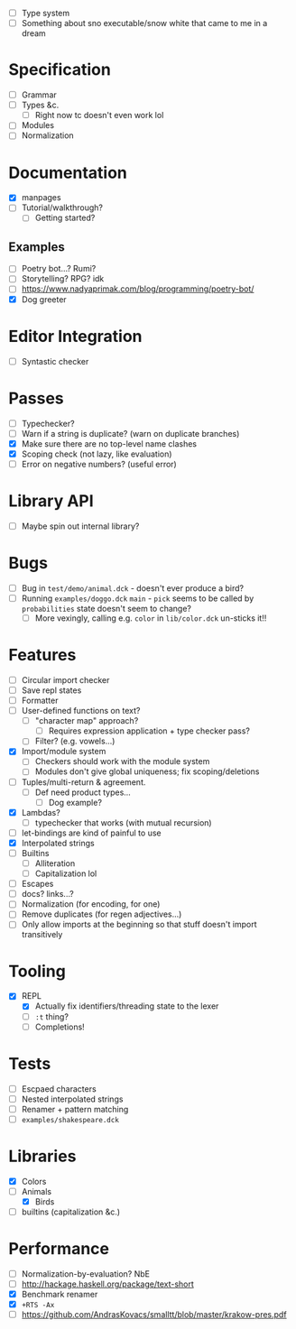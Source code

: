 - [ ] Type system
- [ ] Something about sno executable/snow white that came to me in a dream
# Specification
- [ ] Grammar
- [ ] Types &c.
  - [ ] Right now tc doesn't even work lol
- [ ] Modules
- [ ] Normalization
# Documentation
- [x] manpages
- [ ] Tutorial/walkthrough?
  - [ ] Getting started?
## Examples
- [ ] Poetry bot...? Rumi?
- [ ] Storytelling? RPG? idk
- [ ] https://www.nadyaprimak.com/blog/programming/poetry-bot/
- [x] Dog greeter
# Editor Integration
- [ ] Syntastic checker
# Passes
- [ ] Typechecker?
- [ ] Warn if a string is duplicate? (warn on duplicate branches)
- [x] Make sure there are no top-level name clashes
- [x] Scoping check (not lazy, like evaluation)
- [ ] Error on negative numbers? (useful error)
# Library API
- [ ] Maybe spin out internal library?
# Bugs
- [ ] Bug in `test/demo/animal.dck` - doesn't ever produce a bird?
- [ ] Running `examples/doggo.dck` `main` - `pick` seems to be called by `probabilities` state doesn't seem to change?
  - [ ] More vexingly, calling e.g. `color` in `lib/color.dck` un-sticks it!!
# Features
- [ ] Circular import checker
- [ ] Save repl states
- [ ] Formatter
- [ ] User-defined functions on text?
  - [ ] "character map" approach?
    - [ ] Requires expression application + type checker pass?
  - [ ] Filter? (e.g. vowels...)
- [x] Import/module system
  - [ ] Checkers should work with the module system
  - [ ] Modules don't give global uniqueness; fix scoping/deletions
- [ ] Tuples/multi-return & agreement.
  - [ ] Def need product types...
    - [ ] Dog example?
- [x] Lambdas?
  - [ ] typechecker that works (with mutual recursion)
- [ ] let-bindings are kind of painful to use
- [x] Interpolated strings
- [ ] Builtins
  - [ ] Alliteration
  - [ ] Capitalization lol
- [ ] Escapes
- [ ] docs? links...?
- [ ] Normalization (for encoding, for one)
- [ ] Remove duplicates (for regen adjectives...)
- [ ] Only allow imports at the beginning so that stuff doesn't import
  transitively
# Tooling
- [x] REPL
  - [x] Actually fix identifiers/threading state to the lexer
  - [ ] `:t` thing?
  - [ ] Completions!
# Tests
- [ ] Escpaed characters
- [ ] Nested interpolated strings
- [ ] Renamer + pattern matching
- [ ] `examples/shakespeare.dck`
# Libraries
- [x] Colors
- [ ] Animals
  - [x] Birds
- [ ] builtins (capitalization &c.)
# Performance
- [ ] Normalization-by-evaluation? NbE
- [ ] http://hackage.haskell.org/package/text-short
- [x] Benchmark renamer
- [x] `+RTS -Ax`
- [ ] https://github.com/AndrasKovacs/smalltt/blob/master/krakow-pres.pdf

